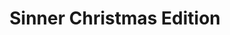 ---
slug: sinner-christmas-edition-1406
title: Sinner Christmas Edition
description: "Sinner Christmas Edition is an exciting online game. Play for free directly in your browser!"
icon: /images/popular_mods/Sinner Christmas Edition.png
url: https://wowtbc.net/sprunkin/sinner-christmas-edition/index.html
previewImage: /images/popular_mods/Sinner Christmas Edition.png
type: popular mods

# SEO配置
seo:
  title: "Sinner Christmas Edition - Play Free Online Game | Fun Browser Games"
  description: "Sinner Christmas Edition - Play this fun online game for free in your browser. No download required!"
  ogImage: "/images/popular_mods/Sinner Christmas Edition.png"
  keywords: "sinner-christmas-edition-1406, online game, browser game, free game, popular mods game, play online"

videoUrls:
  - https://www.youtube.com/embed/example1
  - https://www.youtube.com/embed/example2

whyPlay:
  title: "Why Play Sinner Christmas Edition?"
  items:
    - "Immersive Gameplay: Sinner Christmas Edition offers an engaging and immersive gaming experience that will keep you entertained for hours"
    - "Challenging Levels: Test your skills with increasingly difficult challenges and obstacles"
    - "Beautiful Graphics: Enjoy stunning visuals and smooth animations that bring the game world to life"
    - "Regular Updates: New content and features are added regularly to keep the game fresh and exciting"
    - "Free to Play: Experience all the fun without spending a penny"
    - "Community Features: Connect with other players, share strategies, and compete for high scores"
    - "Cross-Platform: Play on any device with a web browser, no downloads required"

features:
  title: "Key Features of Sinner Christmas Edition"
  image: "/images/popular_mods/Sinner Christmas Edition.png"
  items:
    - "Intuitive Controls: Easy to learn controls make Sinner Christmas Edition accessible for players of all skill levels"
    - "Multiple Game Modes: Enjoy various gameplay options that provide different challenges and experiences"
    - "Character Customization: Personalize your gaming experience with unique characters and items"
    - "Achievement System: Complete special tasks to earn rewards and recognition"
    - "Leaderboards: Compete with players worldwide and see who can achieve the highest scores"

characteristics:
  title: "Game Characteristics"
  image: "/images/popular_mods/Sinner Christmas Edition.png"
  items:
    - "Genre: Popular mods game with elements of strategy and skill"
    - "Difficulty: Suitable for both casual gamers and those seeking a challenge"
    - "Play Time: Quick sessions or extended gameplay, depending on your preference"
    - "Art Style: Vibrant and engaging visuals that enhance the gaming experience"
    - "Sound Design: Immersive audio that complements the gameplay perfectly"

info: "Sinner Christmas Edition is an exciting online game that offers players a unique and engaging gaming experience. With its intuitive controls, stunning visuals, and challenging gameplay, Sinner Christmas Edition provides hours of entertainment for players of all ages and skill levels. Whether you're looking for a quick gaming session during a break or an extended play session, Sinner Christmas Edition delivers an immersive experience that will keep you coming back for more. The game features multiple levels of increasing difficulty, ensuring that players are constantly challenged as they progress. With regular updates adding new content and features, Sinner Christmas Edition remains fresh and exciting, providing endless entertainment options for its growing community of players."

howToPlayIntro: "Welcome to Sinner Christmas Edition! This guide will walk you through the basics and help you master the game. Whether you're a beginner or looking to improve your skills, these tips and instructions will enhance your gaming experience."

howToPlaySteps:
  - title: "Getting Started"
    description: "Begin your Sinner Christmas Edition adventure by familiarizing yourself with the controls. Use your keyboard or mouse to navigate through the game interface. The tutorial will guide you through the basic mechanics and help you understand the objectives."
  - title: "Understanding the Objectives"
    description: "In Sinner Christmas Edition, your main goal is to progress through levels by completing specific objectives. Each level presents unique challenges that require different strategies and approaches."
  - title: "Mastering the Controls"
    description: "Practice using the controls to improve your precision and reaction time. Sinner Christmas Edition requires quick reflexes and strategic thinking to overcome obstacles and defeat opponents."
  - title: "Utilizing Power-ups"
    description: "Collect power-ups throughout the game to enhance your abilities and overcome difficult challenges. Each power-up offers unique advantages that can be crucial for success."
  - title: "Developing Strategies"
    description: "As you progress in Sinner Christmas Edition, develop effective strategies for different scenarios. Analyze patterns, anticipate challenges, and adapt your approach to maximize your performance."

faq:
  title: "Frequently Asked Questions about Sinner Christmas Edition"
  items:
    - question: "Is Sinner Christmas Edition free to play?"
      answer: "Yes, Sinner Christmas Edition is completely free to play directly in your web browser. No downloads or purchases are required to enjoy the full game experience."
    - question: "Can I play Sinner Christmas Edition on mobile devices?"
      answer: "Yes, Sinner Christmas Edition is optimized for both desktop and mobile play. You can enjoy the game on any device with a web browser and internet connection."
    - question: "Are there any in-game purchases?"
      answer: "While Sinner Christmas Edition is free to play, there may be optional in-game purchases available for cosmetic items or additional features that don't affect core gameplay."
    - question: "How often is Sinner Christmas Edition updated?"
      answer: "The developers regularly update Sinner Christmas Edition with new content, features, and improvements based on player feedback and game performance."
    - question: "Can I play Sinner Christmas Edition offline?"
      answer: "Currently, Sinner Christmas Edition requires an internet connection to play as it's a browser-based online game."
    - question: "Is Sinner Christmas Edition suitable for children?"
      answer: "Yes, Sinner Christmas Edition is designed to be family-friendly and suitable for players of all ages."
    - question: "How do I report bugs or issues?"
      answer: "If you encounter any problems while playing Sinner Christmas Edition, you can report them through the game's support page or contact the developers directly through their website."
    - question: "Still Have Questions?"
      answer: "If you have additional questions about Sinner Christmas Edition that aren't covered in this FAQ, please visit our support center or contact our customer service team for assistance."
---